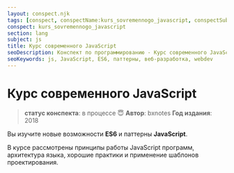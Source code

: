 ```yaml
---
layout: conspect.njk
tags: [conspect, conspectName:kurs_sovremennogo_javascript, conspectSubject:js]
conspect: kurs_sovremennogo_javascript
section: lang
subject: js
title: Курс современного JavaScript
seoDescription: Конспект по программированию - Курс современного JavaScript.
seoKeywords: js, JavaScript, ES6, паттерны, веб-разработка, webdev
---
```

# Курс современного JavaScript

> **статус конспекта**: в процессе :innocent:
> **Автор**: bxnotes
> **Год издания**: 2018

Вы изучите новые возможности **ES6** и паттерны **JavaScript**. 

В курсе рассмотрены принципы работы JavaScript программ, архитектура языка, хорошие практики и применение шаблонов проектирования.